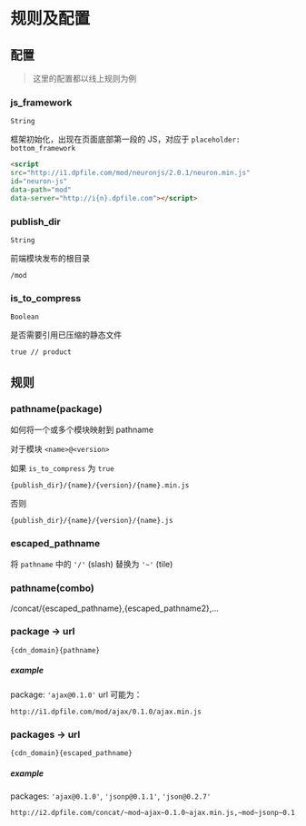 # 规则及配置

## 配置
> 这里的配置都以线上规则为例

### js_framework

`String`

框架初始化，出现在页面底部第一段的 JS，对应于 `placeholder: bottom_framework`


```html
<script 
src="http://i1.dpfile.com/mod/neuronjs/2.0.1/neuron.min.js" 
id="neuron-js" 
data-path="mod" 
data-server="http://i{n}.dpfile.com"></script>
```

### publish_dir

`String`

前端模块发布的根目录

	/mod

### is_to_compress

`Boolean`

是否需要引用已压缩的静态文件

	true // product


## 规则

### pathname(package)
如何将一个或多个模块映射到 pathname 

对于模块 `<name>@<version>`

如果 `is_to_compress` 为 `true`

	{publish_dir}/{name}/{version}/{name}.min.js
	
否则

	{publish_dir}/{name}/{version}/{name}.js
	
	
### escaped_pathname

将 `pathname` 中的 `'/'` (slash) 替换为 `'~'` (tile)
	
	
### pathname(combo)

/concat/{escaped_pathname},{escaped_pathname2},...


### package -> url

	{cdn_domain}{pathname}
	
##### example

package: `'ajax@0.1.0'`
url 可能为：

	http://i1.dpfile.com/mod/ajax/0.1.0/ajax.min.js
	
### packages -> url

	{cdn_domain}{escaped_pathname}

##### example

packages: `'ajax@0.1.0'`, `'jsonp@0.1.1'`, `'json@0.2.7'`

	http://i2.dpfile.com/concat/~mod~ajax~0.1.0~ajax.min.js,~mod~jsonp~0.1.1~jsonp.min.js,~mod~json~0.2.7~json.min.js



